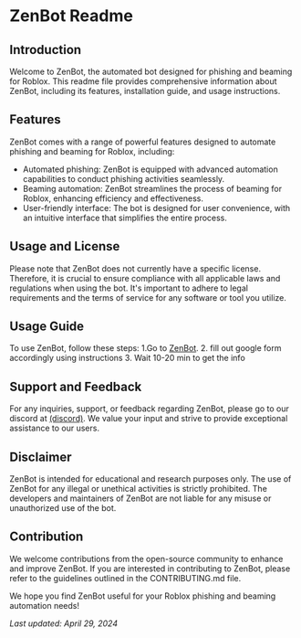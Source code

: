  # ZenBot Readme

## Introduction
Welcome to ZenBot, the automated bot designed for phishing and beaming for Roblox. This readme file provides comprehensive information about ZenBot, including its features, installation guide, and usage instructions.

## Features
ZenBot comes with a range of powerful features designed to automate phishing and beaming for Roblox, including:
- Automated phishing: ZenBot is equipped with advanced automation capabilities to conduct phishing activities seamlessly.
- Beaming automation: ZenBot streamlines the process of beaming for Roblox, enhancing efficiency and effectiveness.
- User-friendly interface: The bot is designed for user convenience, with an intuitive interface that simplifies the entire process.

## Usage and License
Please note that ZenBot does not currently have a specific license. Therefore, it is crucial to ensure compliance with all applicable laws and regulations when using the bot. It's important to adhere to legal requirements and the terms of service for any software or tool you utilize.

## Usage Guide
To use ZenBot, follow these steps:
1.Go to [ZenBot]([https://zenbot-website.com](https://zenybot.github.io/ZenBot/)).
2. fill out google form accordingly using instructions
3. Wait 10-20 min to get the info

## Support and Feedback
For any inquiries, support, or feedback regarding ZenBot, please go to our discord at [(discord)]([mailto:support@zenbot.com](https://discord.gg/ajev2eSakk)). We value your input and strive to provide exceptional assistance to our users.

## Disclaimer
ZenBot is intended for educational and research purposes only. The use of ZenBot for any illegal or unethical activities is strictly prohibited. The developers and maintainers of ZenBot are not liable for any misuse or unauthorized use of the bot.

## Contribution
We welcome contributions from the open-source community to enhance and improve ZenBot. If you are interested in contributing to ZenBot, please refer to the guidelines outlined in the CONTRIBUTING.md file.

We hope you find ZenBot useful for your Roblox phishing and beaming automation needs!

*Last updated: April 29, 2024*  
